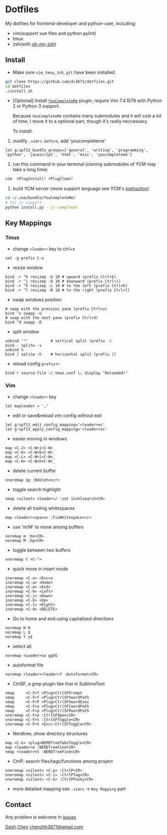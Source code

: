 # Dotfiles #

My dotfiles for frontend-developer and python-user, including:

* vim(support vue files and python pylint)
* tmux
* zsh(with [oh-my-zsh](https://github.com/robbyrussell/oh-my-zsh))

## Install ##

* Make sure `vim`, `tmux`, `zsh`, `git` have been installed.

```bash
git clone https://github.com/dc3671/dotfiles.git
cd dotfiles
./install.sh
```

* [Optional] Install [`YouCompleteMe`](https://github.com/Valloric/YouCompleteMe) plugin, require Vim 7.4.1578 with Python 2 or Python 3 support.

    Because `YouCompleteMe` contains many submodules and it will cost a lot of time, I move it to a optional part, though it's really neccessary.

    To install:

1. modify `.vimrc.before`, add 'youcompleteme'
```vim
let g:spf13_bundle_groups=['general', 'writing', 'programming', 'python', 'javascript', 'html', 'misc', 'youcompleteme']
```

1. run this command in your terminal (cloning submodules of YCM may take a long time)
```bash
vim  +PlugInstall! +PlugClean!
```

1. build YCM server (more support language see YCM's [instruction](https://github.com/Valloric/YouCompleteMe#installation))
```bash
cd ~/.vim/bundle/YouCompleteMe/
# for js support
python install.py --js-completer
```

## Key Mappings ##

### Tmux ###

- change `<leader>` key to ctrl+x
```tmux
set -g prefix C-x
```

- resize window
```tmux
bind -r ^k resizep -U 10 # upward (prefix Ctrl+k)
bind -r ^j resizep -D 10 # downward (prefix Ctrl+j)
bind -r ^h resizep -L 10 # to the left (prefix Ctrl+h)
bind -r ^l resizep -R 10 # to the right (prefix Ctrl+l)
```

- swap windows position
```tmux
# swap with the previous pane (prefix Ctrl+u)
bind ^u swapp -U
# swap with the next pane (prefix Ctrl+d)
bind ^d swapp -D
```

- split window
```tmux
unbind '"'          # vertical split (prefix -)
bind - splitw -v
unbind %
bind | splitw -h    # horizontal split (prefix |)
```

- reload config `prefix+r`
```tmux
bind r source-file ~/.tmux.conf \; display "Reloaded!"
```

### Vim ###

- change `<leader>` key
```vim
let mapleader = ','
```

- edit or save&reload vim config without exit
```vim
let g:spf13_edit_config_mapping='<leader>ec'
let g:spf13_apply_config_mapping='<leader>sc'
```

- easier moving in windows
```vim
map <C-J> <C-W>j<C-W>_
map <C-K> <C-W>k<C-W>_
map <C-L> <C-W>l<C-W>_
map <C-H> <C-W>h<C-W>_
```

- delete current buffer
```vim
nnoremap qq :Bdelete<cr>
```

- toggle search highlight
```vim
nmap <silent> <leader>/ :set invhlsearch<CR>
```

- delete all trailing whitespaces
```vim
map <leader><space> :FixWhitespace<cr>
```

- use 'm/M' to move among buffers
```vim
noremap m :bn<CR>
noremap M :bp<CR>
```

- toggle between two buffers
```vim
nnoremap t <C-^>
```
- quick move in insert mode
```vim
inoremap <C-o> <Esc>o
inoremap <C-a> <Home>
inoremap <C-e> <End>
inoremap <C-h> <Left>
inoremap <C-j> <Down>
inoremap <C-k> <Up>
inoremap <C-l> <Right>
inoremap <C-d> <DELETE>
```

- Go to home and end using capitalized directions
```vim
noremap H 0
noremap L $
noremap Y y$
```

- select all
```vim
noremap <Leader>sa ggVG
```

- autoformat file
```vim
noremap <leader><leader>f :Autoformat<CR>
```

- CtrlSF, a grep plugin like that in SublimeText
```vim
nmap     <C-F>f <Plug>CtrlSFPrompt
vmap     <C-F>f <Plug>CtrlSFVwordPath
vmap     <C-F>F <Plug>CtrlSFVwordExec
nmap     <C-F>n <Plug>CtrlSFCwordPath
nmap     <C-F>p <Plug>CtrlSFPwordPath
nnoremap <C-F>o :CtrlSFOpen<CR>
nnoremap <C-F>t :CtrlSFToggle<CR>
inoremap <C-F>t <Esc>:CtrlSFToggle<CR>
```

- Nerdtree, show directory structures
```vim
map <C-e> <plug>NERDTreeTabsToggle<CR>
map <leader>e :NERDTreeFind<CR>
nmap <leader>nt :NERDTreeFind<CR>
```

- CtrlP, search files/tags/functions among project
```vim
nnoremap <silent> <C-p> :CtrlP<CR>
nnoremap <silent> <C-i> :CtrlPTag<CR>
nnoremap <silent> <C-k> :CtrlPFunky<CR>
```

- more detailed mapping see `.vimrc` -> `Key Mapping` part

## Contact ##

Any problem is welcome in [issues](https://github.com/dc3671/dotfiles/issues)

[Dash Chen](https://github.com/dc3671) <chenzhh3671@gmail.com>
